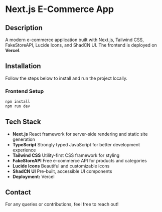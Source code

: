 # Next.js E-Commerce App
## Description

A modern e-commerce application built with Next.js, Tailwind CSS, FakeStoreAPI, Lucide Icons, and ShadCN UI. The frontend is deployed on **Vercel**.

## Installation

Follow the steps below to install and run the project locally.

### Frontend Setup

```sh
npm install
npm run dev
```

## Tech Stack

- **Next.js**         React framework for server-side rendering and static site generation
- **TypeScript**      Strongly typed JavaScript for better development experience
- **Tailwind CSS**    Utility-first CSS framework for styling
- **FakeStoreAPI**    Free e-commerce API for products and categories
- **Lucide Icons**    Beautiful and customizable icons
- **ShadCN UI**       Pre-built, accessible UI components
- **Deployment:**     Vercel

## Contact

For any queries or contributions, feel free to reach out!

